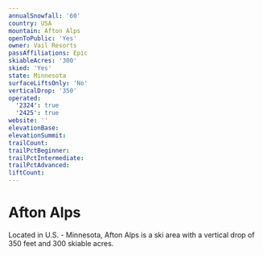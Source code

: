 ```yaml
---
annualSnowfall: '60'
country: USA
mountain: Afton Alps
openToPublic: 'Yes'
owner: Vail Resorts
passAffiliations: Epic
skiableAcres: '300'
skied: 'Yes'
state: Minnesota
surfaceLiftsOnly: 'No'
verticalDrop: '350'
operated:
  '2324': true
  '2425': true
website: ''
elevationBase:
elevationSummit:
trailCount:
trailPctBeginner:
trailPctIntermediate:
trailPctAdvanced:
liftCount:
---
```



# Afton Alps

Located in U.S. - Minnesota, Afton Alps is a ski area with a vertical drop of 350 feet and 300 skiable acres.
